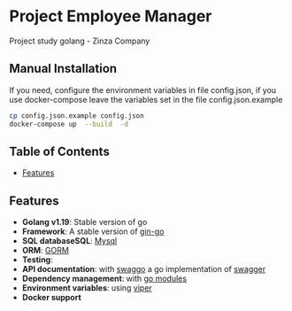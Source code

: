 # Project Employee Manager

Project study golang - Zinza Company

## Manual Installation

If you need, configure the environment variables in file config.json, if you use docker-compose leave the variables set in the file config.json.example

```bash 
cp config.json.example config.json
docker-compose up  --build  -d
```

## Table of Contents
- [Features](#features)

## Features

- **Golang v1.19**: Stable version of go
- **Framework**: A stable version of [gin-go](https://github.com/gin-gonic/gin)
- **SQL databaseSQL**: [Mysql](https://www.mysql.com/) 
- **ORM**: [GORM](https://gorm.io/)
- **Testing**: 
- **API documentation**: with [swaggo](https://github.com/swaggo/swag) a go implementation
  of [swagger](https://swagger.io/)
- **Dependency management**: with [go modules](https://golang.org/ref/mod)
- **Environment variables**: using [viper](https://github.com/spf13/viper)
- **Docker support**